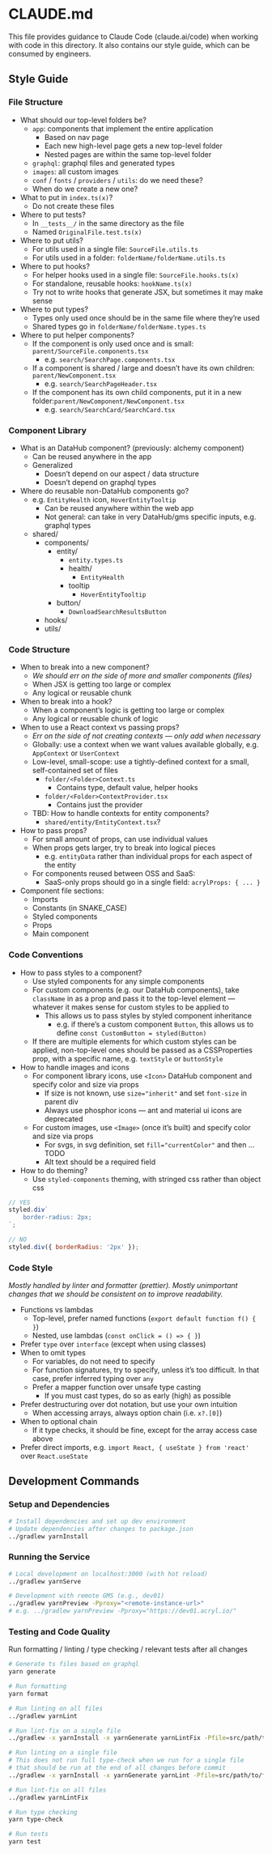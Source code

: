 # CLAUDE.md

This file provides guidance to Claude Code (claude.ai/code) when working with code in this directory.
It also contains our style guide, which can be consumed by engineers.

## Style Guide

### File Structure

- What should our top-level folders be?
    - `app`: components that implement the entire application
        - Based on nav page
        - Each new high-level page gets a new top-level folder
        - Nested pages are within the same top-level folder
    - `graphql`: graphql files and generated types
    - `images`: all custom images
    - `conf` / `fonts` / `providers` / `utils`: do we need these?
    - When do we create a new one?
- What to put in `index.ts(x)`?
    - Do not create these files
- Where to put tests?
    - In `__tests__/` in the same directory as the file
    - Named `OriginalFile.test.ts(x)`
- Where to put utils?
    - For utils used in a single file: `SourceFile.utils.ts`
    - For utils used in a folder: `folderName/folderName.utils.ts`
- Where to put hooks?
    - For helper hooks used in a single file: `SourceFile.hooks.ts(x)`
    - For standalone, reusable hooks: `hookName.ts(x)`
    - Try not to write hooks that generate JSX, but sometimes it may make sense
- Where to put types?
    - Types only used once should be in the same file where they’re used
    - Shared types go in `folderName/folderName.types.ts`
- Where to put helper components?
    - If the component is only used once and is small: `parent/SourceFile.components.tsx`
        - e.g. `search/SearchPage.components.tsx`
    - If a component is shared / large and doesn’t have its own children: `parent/NewComponent.tsx`
        - e.g. `search/SearchPageHeader.tsx`
    - If the component has its own child components, put it in a new folder:`parent/NewComponent/NewComponent.tsx`
        - e.g. `search/SearchCard/SearchCard.tsx`

### Component Library

- What is an DataHub component? (previously: alchemy component)
    - Can be reused anywhere in the app
    - Generalized
        - Doesn’t depend on our aspect / data structure
        - Doesn’t depend on graphql types
- Where do reusable non-DataHub components go?
    - e.g. `EntityHealth` icon, `HoverEntityTooltip`
        - Can be reused anywhere within the web app
        - Not general: can take in very DataHub/gms specific inputs, e.g. graphql types
    - shared/
        - components/
            - entity/
                - `entity.types.ts`
                - health/
                    - `EntityHealth`
                - tooltip
                    - `HoverEntityTooltip`
            - button/
                - `DownloadSearchResultsButton`
        - hooks/
        - utils/

### Code Structure

- When to break into a new component?
    - _We should err on the side of more and smaller components (files)_
    - When JSX is getting too large or complex
    - Any logical or reusable chunk
- When to break into a hook?
    - When a component’s logic is getting too large or complex
    - Any logical or reusable chunk of logic
- When to use a React context vs passing props?
    - _Err on the side of not creating contexts — only add when necessary_
    - Globally: use a context when we want values available globally, e.g. `AppContext` or `UserContext`
    - Low-level, small-scope: use a tightly-defined context for a small, self-contained set of files
        - `folder/<Folder>Context.ts`
            - Contains type, default value, helper hooks
        - `folder/<Folder>ContextProvider.tsx`
            - Contains just the provider
    - TBD: How to handle contexts for entity components?
        - `shared/entity/EntityContext.tsx`?
- How to pass props?
    - For small amount of props, can use individual values
    - When props gets larger, try to break into logical pieces
        - e.g. `entityData` rather than individual props for each aspect of the entity
    - For components reused between OSS and SaaS:
        - SaaS-only props should go in a single field: `acrylProps: { ... }`
- Component file sections:
    - Imports
    - Constants (in SNAKE_CASE)
    - Styled components
    - Props
    - Main component

### Code Conventions

- How to pass styles to a component?
    - Use styled components for any simple components
    - For custom components (e.g. our DataHub components), take `className` in as a prop and pass it to the top-level element — whatever it makes sense for custom styles to be applied to
        - This allows us to pass styles by styled component inheritance
            - e.g. if there’s a custom component `Button`, this allows us to define `const CustomButton = styled(Button)`
    - If there are multiple elements for which custom styles can be applied, non-top-level ones should be passed as a CSSProperties prop, with a specific name, e.g. `textStyle` or `buttonStyle`
- How to handle images and icons
    - For component library icons, use `<Icon>` DataHub component and specify color and size via props
        - If size is not known, use `size="inherit"` and set `font-size` in parent div
        - Always use phosphor icons — ant and material ui icons are deprecated
    - For custom images, use `<Image>` (once it’s built) and specify color and size via props
        - For svgs, in svg definition, set `fill="currentColor"` and then … TODO
        - Alt text should be a required field
- How to do theming?
    - Use `styled-components` theming, with stringed css rather than object css

```jsx
// YES
styled.div`
    border-radius: 2px;
`;

// NO
styled.div({ borderRadius: '2px' });
```

### Code Style

_Mostly handled by linter and formatter (prettier). Mostly unimportant changes that we should be consistent on to improve readability._

- Functions vs lambdas
    - Top-level, prefer named functions (`export default function f() { }`)
    - Nested, use lambdas (`const onClick = () => { }`)
- Prefer `type` over `interface` (except when using classes)
- When to omit types
    - For variables, do not need to specify
    - For function signatures, try to specify, unless it’s too difficult. In that case, prefer inferred typing over `any`
    - Prefer a mapper function over unsafe type casting
        - If you must cast types, do so as early (high) as possible
- Prefer destructuring over dot notation, but use your own intuition
    - When accessing arrays, always option chain (i.e. `x?.[0]`)
- When to optional chain
    - If it type checks, it should be fine, except for the array access case above
- Prefer direct imports, e.g. `import React, { useState } from 'react'` over `React.useState`

## Development Commands

### Setup and Dependencies

```bash
# Install dependencies and set up dev environment
# Update dependencies after changes to package.json
../gradlew yarnInstall
```

### Running the Service

```bash
# Local development on localhost:3000 (with hot reload)
../gradlew yarnServe

# Development with remote GMS (e.g., dev01)
../gradlew yarnPreview -Pproxy="<remote-instance-url>"
# e.g. ../gradlew yarnPreview -Pproxy="https://dev01.acryl.io/"
```

### Testing and Code Quality

Run formatting / linting / type checking / relevant tests after all changes

```bash
# Generate ts files based on graphql
yarn generate

# Run formatting
yarn format

# Run linting on all files
../gradlew yarnLint

# Run lint-fix on a single file
../gradlew -x yarnInstall -x yarnGenerate yarnLintFix -Pfile=src/path/to/file.tsx

# Run linting on a single file
# This does not run full type-check when we run for a single file
# that should be run at the end of all changes before commit
../gradlew -x yarnInstall -x yarnGenerate yarnLint -Pfile=src/path/to/file.tsx

# Run lint-fix on all files
../gradlew yarnLintFix

# Run type checking
yarn type-check

# Run tests
yarn test
```
